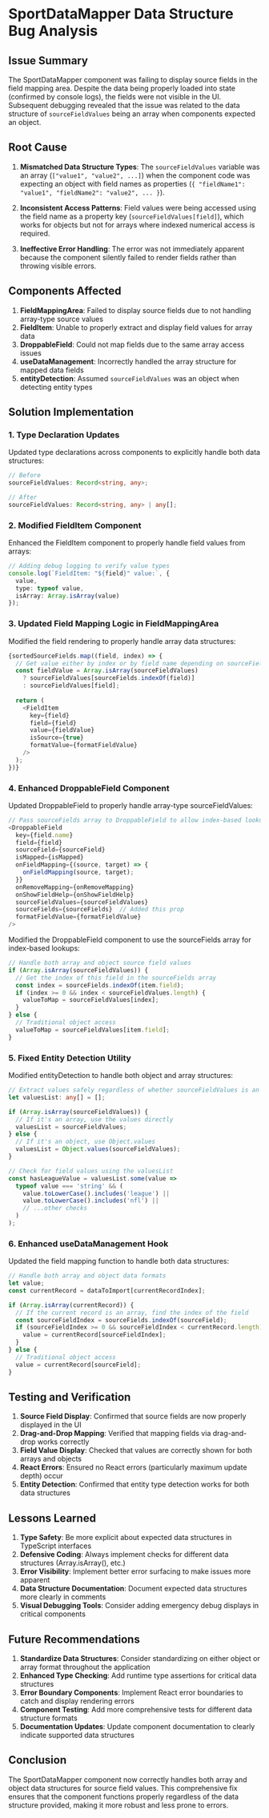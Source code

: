 # SportDataMapper Data Structure Bug Analysis

## Issue Summary

The SportDataMapper component was failing to display source fields in the field mapping area. Despite the data being properly loaded into state (confirmed by console logs), the fields were not visible in the UI. Subsequent debugging revealed that the issue was related to the data structure of `sourceFieldValues` being an array when components expected an object.

## Root Cause

1. **Mismatched Data Structure Types**: The `sourceFieldValues` variable was an array (`["value1", "value2", ...]`) when the component code was expecting an object with field names as properties (`{ "fieldName1": "value1", "fieldName2": "value2", ... }`).

2. **Inconsistent Access Patterns**: Field values were being accessed using the field name as a property key (`sourceFieldValues[field]`), which works for objects but not for arrays where indexed numerical access is required.

3. **Ineffective Error Handling**: The error was not immediately apparent because the component silently failed to render fields rather than throwing visible errors.

## Components Affected

1. **FieldMappingArea**: Failed to display source fields due to not handling array-type source values
2. **FieldItem**: Unable to properly extract and display field values for array data
3. **DroppableField**: Could not map fields due to the same array access issues
4. **useDataManagement**: Incorrectly handled the array structure for mapped data fields
5. **entityDetection**: Assumed `sourceFieldValues` was an object when detecting entity types

## Solution Implementation

### 1. Type Declaration Updates

Updated type declarations across components to explicitly handle both data structures:

```typescript
// Before
sourceFieldValues: Record<string, any>;

// After
sourceFieldValues: Record<string, any> | any[];
```

### 2. Modified FieldItem Component

Enhanced the FieldItem component to properly handle field values from arrays:

```typescript
// Adding debug logging to verify value types
console.log(`FieldItem: "${field}" value:`, { 
  value, 
  type: typeof value, 
  isArray: Array.isArray(value)
});
```

### 3. Updated Field Mapping Logic in FieldMappingArea

Modified the field rendering to properly handle array data structures:

```typescript
{sortedSourceFields.map((field, index) => {
  // Get value either by index or by field name depending on sourceFieldValues type
  const fieldValue = Array.isArray(sourceFieldValues) 
    ? sourceFieldValues[sourceFields.indexOf(field)] 
    : sourceFieldValues[field];
  
  return (
    <FieldItem
      key={field}
      field={field}
      value={fieldValue}
      isSource={true}
      formatValue={formatFieldValue}
    />
  );
})}
```

### 4. Enhanced DroppableField Component

Updated DroppableField to properly handle array-type sourceFieldValues:

```typescript
// Pass sourceFields array to DroppableField to allow index-based lookups
<DroppableField
  key={field.name}
  field={field}
  sourceField={sourceField}
  isMapped={isMapped}
  onFieldMapping={(source, target) => {
    onFieldMapping(source, target);
  }}
  onRemoveMapping={onRemoveMapping}
  onShowFieldHelp={onShowFieldHelp}
  sourceFieldValues={sourceFieldValues}
  sourceFields={sourceFields}  // Added this prop
  formatFieldValue={formatFieldValue}
/>
```

Modified the DroppableField component to use the sourceFields array for index-based lookups:

```typescript
// Handle both array and object source field values
if (Array.isArray(sourceFieldValues)) {
  // Get the index of this field in the sourceFields array
  const index = sourceFields.indexOf(item.field);
  if (index >= 0 && index < sourceFieldValues.length) {
    valueToMap = sourceFieldValues[index];
  }
} else {
  // Traditional object access
  valueToMap = sourceFieldValues[item.field];
}
```

### 5. Fixed Entity Detection Utility

Modified entityDetection to handle both object and array structures:

```typescript
// Extract values safely regardless of whether sourceFieldValues is an array or object
let valuesList: any[] = [];

if (Array.isArray(sourceFieldValues)) {
  // If it's an array, use the values directly
  valuesList = sourceFieldValues;
} else {
  // If it's an object, use Object.values
  valuesList = Object.values(sourceFieldValues);
}

// Check for field values using the valuesList
const hasLeagueValue = valuesList.some(value => 
  typeof value === 'string' && (
    value.toLowerCase().includes('league') || 
    value.toLowerCase().includes('nfl') || 
    // ...other checks
  )
);
```

### 6. Enhanced useDataManagement Hook

Updated the field mapping function to handle both data structures:

```typescript
// Handle both array and object data formats
let value;
const currentRecord = dataToImport[currentRecordIndex];

if (Array.isArray(currentRecord)) {
  // If the current record is an array, find the index of the field
  const sourceFieldIndex = sourceFields.indexOf(sourceField);
  if (sourceFieldIndex >= 0 && sourceFieldIndex < currentRecord.length) {
    value = currentRecord[sourceFieldIndex];
  }
} else {
  // Traditional object access
  value = currentRecord[sourceField];
}
```

## Testing and Verification

1. **Source Field Display**: Confirmed that source fields are now properly displayed in the UI
2. **Drag-and-Drop Mapping**: Verified that mapping fields via drag-and-drop works correctly
3. **Field Value Display**: Checked that values are correctly shown for both arrays and objects
4. **React Errors**: Ensured no React errors (particularly maximum update depth) occur
5. **Entity Detection**: Confirmed that entity type detection works for both data structures

## Lessons Learned

1. **Type Safety**: Be more explicit about expected data structures in TypeScript interfaces
2. **Defensive Coding**: Always implement checks for different data structures (Array.isArray(), etc.)
3. **Error Visibility**: Implement better error surfacing to make issues more apparent
4. **Data Structure Documentation**: Document expected data structures more clearly in comments
5. **Visual Debugging Tools**: Consider adding emergency debug displays in critical components

## Future Recommendations

1. **Standardize Data Structures**: Consider standardizing on either object or array format throughout the application
2. **Enhanced Type Checking**: Add runtime type assertions for critical data structures
3. **Error Boundary Components**: Implement React error boundaries to catch and display rendering errors
4. **Component Testing**: Add more comprehensive tests for different data structure formats
5. **Documentation Updates**: Update component documentation to clearly indicate supported data structures

## Conclusion

The SportDataMapper component now correctly handles both array and object data structures for source field values. This comprehensive fix ensures that the component functions properly regardless of the data structure provided, making it more robust and less prone to errors.